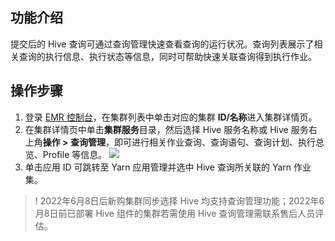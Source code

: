 ## 功能介绍
提交后的 Hive 查询可通过查询管理快速查看查询的运行状况。查询列表展示了相关查询的执行信息、执行状态等信息，同时可帮助快速关联查询得到执行作业。

## 操作步骤
1. 登录 [EMR 控制台](https://console.cloud.tencent.com/emr)，在集群列表中单击对应的集群 **ID/名称**进入集群详情页。
2. 在集群详情页中单击**集群服务**目录，然后选择 Hive 服务名称或 Hive 服务右上角**操作 > 查询管理**，即可进行相关作业查询、查询语句、查询计划、执行总览、Profile 等信息。
![](https://qcloudimg.tencent-cloud.cn/raw/4369ab0b96cbe2642d4d6a031160b16f.png)
3. 单击应用 ID 可跳转至 Yarn 应用管理并选中 Hive 查询所关联的 Yarn 作业集。
>! 2022年6月8日后新购集群同步选择 Hive 均支持查询管理功能；2022年6月8日前已部署 Hive 组件的集群若需使用 Hive 查询管理需联系售后人员评估。

